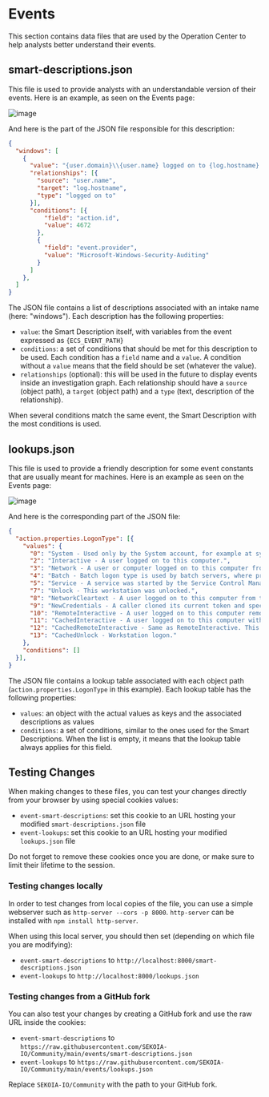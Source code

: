 # Events

This section contains data files that are used by the Operation Center to help analysts better understand their events.

## smart-descriptions.json

This file is used to provide analysts with an understandable version of their events. Here is an example, as seen on the Events page:

![image](https://user-images.githubusercontent.com/35897/111750859-0e37b000-8894-11eb-9f47-1947000f4086.png)

And here is the part of the JSON file responsible for this description:

```json
{
  "windows": [
    {
      "value": "{user.domain}\\{user.name} logged on to {log.hostname} with special privileges",
      "relationships": [{
        "source": "user.name",
        "target": "log.hostname",
        "type": "logged on to"
      }],
      "conditions": [{
          "field": "action.id",
          "value": 4672
        },
        {
          "field": "event.provider",
          "value": "Microsoft-Windows-Security-Auditing"
        }
      ]
    },
  ]
}
```

The JSON file contains a list of descriptions associated with an intake name (here: "windows"). Each description has the following properties:

* `value`: the Smart Description itself, with variables from the event expressed as `{ECS_EVENT_PATH}`
* `conditions`: a set of conditions that should be met for this description to be used. Each condition has a `field` name and a `value`. A condition without a `value` means that the field should be set (whatever the value).
* `relationships` (optional): this will be used in the future to display events inside an investigation graph. Each relationship should have a `source` (object path), a `target` (object path) and a `type` (text, description of the relationship).

When several conditions match the same event, the Smart Description with the most conditions is used.

## lookups.json

This file is used to provide a friendly description for some event constants that are usually meant for machines. Here is an example as seen on the Events page:

![image](https://user-images.githubusercontent.com/35897/111752811-6f608300-8896-11eb-843f-b479178b8503.png)

And here is the corresponding part of the JSON file:

```json
{
  "action.properties.LogonType": [{
    "values": {
      "0": "System - Used only by the System account, for example at system startup.",
      "2": "Interactive - A user logged on to this computer.",
      "3": "Network - A user or computer logged on to this computer from the network.",
      "4": "Batch - Batch logon type is used by batch servers, where processes may be executing on behalf of a user without their direct intervention.",
      "5": "Service - A service was started by the Service Control Manager.",
      "7": "Unlock - This workstation was unlocked.",
      "8": "NetworkCleartext - A user logged on to this computer from the network. The user's password was passed to the authentication package in its unhashed form.",
      "9": "NewCredentials - A caller cloned its current token and specified new credentials for outbound connections. The new logon session has the same local identity, but uses different credentials for other network connections.",
      "10": "RemoteInteractive - A user logged on to this computer remotely using Terminal Services or Remote Desktop.",
      "11": "CachedInteractive - A user logged on to this computer with network credentials that were stored locally on the computer. The domain controller was not contacted to verify the credentials.",
      "12": "CachedRemoteInteractive - Same as RemoteInteractive. This is used for internal auditing.",
      "13": "CachedUnlock - Workstation logon."
    },
    "conditions": []
  }],
}
```

The JSON file contains a lookup table associated with each object path (`action.properties.LogonType` in this example). Each lookup table has the following properties:

* `values`: an object with the actual values as keys and the associated descriptions as values
* `conditions`: a set of conditions, similar to the ones used for the Smart Descriptions. When the list is empty, it means that the lookup table always applies for this field.

## Testing Changes

When making changes to these files, you can test your changes directly from your browser by using special cookies values:

* `event-smart-descriptions`: set this cookie to an URL hosting your modified `smart-descriptions.json` file
* `event-lookups`: set this cookie to an URL hosting your modified `lookups.json` file

Do not forget to remove these cookies once you are done, or make sure to limit their lifetime to the session.

### Testing changes locally

In order to test changes from local copies of the file, you can use a simple webserver such as `http-server --cors -p 8000`. `http-server` can be installed with `npm install http-server`.

When using this local server, you should then set (depending on which file you are modifying):

* `event-smart-descriptions` to `http://localhost:8000/smart-descriptions.json`
* `event-lookups` to `http://localhost:8000/lookups.json`

### Testing changes from a GitHub fork

You can also test your changes by creating a GitHub fork and use the raw URL inside the cookies:

* `event-smart-descriptions` to `https://raw.githubusercontent.com/SEKOIA-IO/Community/main/events/smart-descriptions.json`
* `event-lookups` to `https://raw.githubusercontent.com/SEKOIA-IO/Community/main/events/lookups.json`

Replace `SEKOIA-IO/Community` with the path to your GitHub fork.
